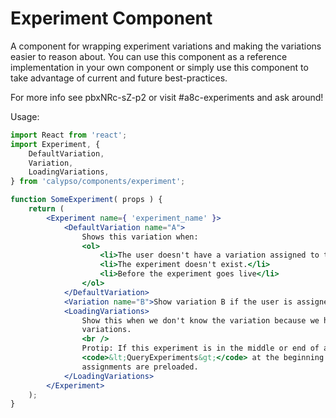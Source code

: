 # Experiment Component

A component for wrapping experiment variations and making the variations easier to reason about.
You can use this component as a reference implementation in your own component or simply use this
component to take advantage of current and future best-practices.

For more info see pbxNRc-sZ-p2 or visit #a8c-experiments and ask around!

Usage:

```jsx
import React from 'react';
import Experiment, {
	DefaultVariation,
	Variation,
	LoadingVariations,
} from 'calypso/components/experiment';

function SomeExperiment( props ) {
	return (
		<Experiment name={ 'experiment_name' }>
			<DefaultVariation name="A">
				Shows this variation when:
				<ol>
					<li>The user doesn't have a variation assigned to them.</li>
					<li>The experiment doesn't exist.</li>
					<li>Before the experiment goes live</li>
				</ol>
			</DefaultVariation>
			<Variation name="B">Show variation B if the user is assigned this variation.</Variation>
			<LoadingVariations>
				Show this when we don't know the variation because we haven't called the API yet to get
				variations.
				<br />
				Protip: If this experiment is in the middle or end of a flow, try putting
				<code>&lt;QueryExperiments&gt;</code> at the beginning of your flow to ensure the variation
				assignments are preloaded.
			</LoadingVariations>
		</Experiment>
	);
}
```
